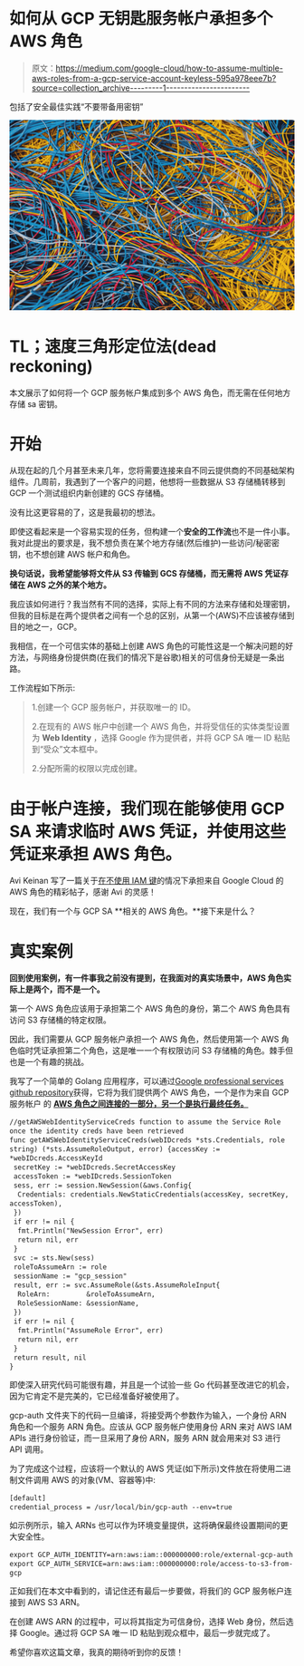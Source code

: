 # 如何从 GCP 无钥匙服务帐户承担多个 AWS 角色

> 原文：<https://medium.com/google-cloud/how-to-assume-multiple-aws-roles-from-a-gcp-service-account-keyless-595a978eee7b?source=collection_archive---------1----------------------->

包括了安全最佳实践“不要带备用密钥”

![](img/2814bc737bc1c7ee5906bc4955f9988e.png)

# TL；速度三角形定位法(dead reckoning)

本文展示了如何将一个 GCP 服务帐户集成到多个 AWS 角色，而无需在任何地方存储 sa 密钥。

# 开始

从现在起的几个月甚至未来几年，您将需要连接来自不同云提供商的不同基础架构组件。几周前，我遇到了一个客户的问题，他想将一些数据从 S3 存储桶转移到 GCP 一个测试组织内新创建的 GCS 存储桶。

没有比这更容易的了，这是我最初的想法。

即使这看起来是一个容易实现的任务，但构建一个**安全的工作流**也不是一件小事。我对此提出的要求是，我不想负责在某个地方存储(然后维护)一些访问/秘密密钥，也不想创建 AWS 帐户和角色。

**换句话说，我希望能够将文件从 S3 传输到 GCS 存储桶，而无需将 AWS 凭证存储在 AWS 之外的某个地方。**

我应该如何进行？我当然有不同的选择，实际上有不同的方法来存储和处理密钥，但我的目标是在两个提供者之间有一个总的区别，从第一个(AWS)不应该被存储到目的地之一，GCP。

我相信，在一个可信实体的基础上创建 AWS 角色的可能性这是一个解决问题的好方法，与网络身份提供商(在我们的情况下是谷歌)相关的可信身份无疑是一条出路。

工作流程如下所示:

> 1.创建一个 GCP 服务帐户，并获取唯一的 ID。
> 
> 2.在现有的 AWS 帐户中创建一个 AWS 角色，并将受信任的实体类型设置为 **Web Identity** ，选择 Google 作为提供者，并将 GCP SA 唯一 ID 粘贴到“受众”文本框中。
> 
> 2.分配所需的权限以完成创建。

# 由于帐户连接，我们现在能够使用 GCP SA 来请求临时 AWS 凭证，并使用这些凭证来承担 AWS 角色。

Avi Keinan 写了一篇关于[在不使用 IAM 键](https://www.doit-intl.com/assume-an-aws-role-from-a-google-cloud-without-using-iam-keys/)的情况下承担来自 Google Cloud 的 AWS 角色的精彩帖子，感谢 Avi 的灵感！

现在，我们有一个与 GCP SA **相关的 AWS 角色。**接下来是什么？

# 真实案例

**回到使用案例，有一件事我之前没有提到，在我面对的真实场景中，AWS 角色实际上是两个，而不是一个。**

第一个 AWS 角色应该用于承担第二个 AWS 角色的身份，第二个 AWS 角色具有访问 S3 存储桶的特定权限。

因此，我们需要从 GCP 服务帐户承担一个 AWS 角色，然后使用第一个 AWS 角色临时凭证承担第二个角色，这是唯一一个有权限访问 S3 存储桶的角色。棘手但也是一个有趣的挑战。

我写了一个简单的 Golang 应用程序，可以通过[Google professional services github repository](https://github.com/GoogleCloudPlatform/professional-services)获得，它将为我们提供两个 AWS 角色，一个是作为来自 GCP 服务帐户 的 [**AWS 角色之间连接的一部分，另一个是执行最终任务。**](https://github.com/GoogleCloudPlatform/professional-services/tree/main/tools/gcp-sa-to-assume-aws-arn-role)

```
//getAWSWebIdentityServiceCreds function to assume the Service Role once the identity creds have been retrieved
func getAWSWebIdentityServiceCreds(webIDcreds *sts.Credentials, role string) (*sts.AssumeRoleOutput, error) {accessKey := *webIDcreds.AccessKeyId
 secretKey := *webIDcreds.SecretAccessKey
 accessToken := *webIDcreds.SessionToken
 sess, err := session.NewSession(&aws.Config{
  Credentials: credentials.NewStaticCredentials(accessKey, secretKey, accessToken),
 })
 if err != nil {
  fmt.Println("NewSession Error", err)
  return nil, err
 }
 svc := sts.New(sess)
 roleToAssumeArn := role
 sessionName := "gcp_session"
 result, err := svc.AssumeRole(&sts.AssumeRoleInput{
  RoleArn:         &roleToAssumeArn,
  RoleSessionName: &sessionName,
 })
 if err != nil {
  fmt.Println("AssumeRole Error", err)
  return nil, err
 }
 return result, nil
}
```

即使深入研究代码可能很有趣，并且是一个试验一些 Go 代码甚至改进它的机会，因为它肯定不是完美的，它已经准备好被使用了。

gcp-auth 文件夹下的代码一旦编译，将接受两个参数作为输入，一个身份 ARN 角色和一个服务 ARN 角色。应该从 GCP 服务帐户使用身份 ARN 来对 AWS IAM APIs 进行身份验证，而一旦采用了身份 ARN，服务 ARN 就会用来对 S3 进行 API 调用。

为了完成这个过程，应该将一个默认的 AWS 凭证(如下所示)文件放在将使用二进制文件调用 AWS 的对象(VM、容器等)中:

```
[default]
credential_process = /usr/local/bin/gcp-auth --env=true
```

如示例所示，输入 ARNs 也可以作为环境变量提供，这将确保最终设置期间的更大安全性。

```
export GCP_AUTH_IDENTITY=arn:aws:iam::000000000:role/external-gcp-auth
export GCP_AUTH_SERVICE=arn:aws:iam::000000000:role/access-to-s3-from-gcp
```

正如我们在本文中看到的，请记住还有最后一步要做，将我们的 GCP 服务帐户连接到 AWS S3 ARN。

在创建 AWS ARN 的过程中，可以将其指定为可信身份，选择 Web 身份，然后选择 Google。通过将 GCP SA 唯一 ID 粘贴到观众框中，最后一步就完成了。

希望你喜欢这篇文章，我真的期待听到你的反馈！